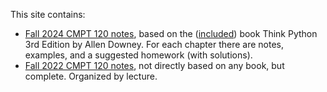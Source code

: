 This site contains:
- [Fall 2024 CMPT 120 notes](fall2024notes/), based on the
  ([included](ThinkPython3/)) book Think Python 3rd Edition by Allen Downey. For
  each chapter there are notes, examples, and a suggested homework (with
  solutions).
- [Fall 2022 CMPT 120 notes](fall2022notes), not directly based on any book, but
  complete. Organized by lecture.